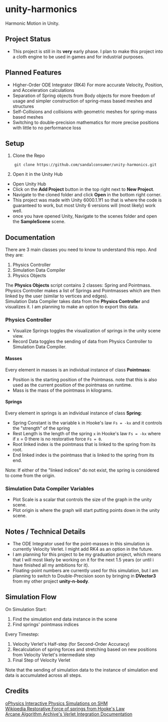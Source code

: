 # unity-harmonics
Harmonic Motion in Unity.

## Project Status
- This project is still in its **very** early phase. I plan to make this project into a cloth engine to be used in games and for industrial purposes.

## Planned Features
- Higher-Order ODE Integrator (RK4) For more accurate Velocity, Position, and Acceleration calculations  
- Separation of Spring objects from Body objects for more freedom of usage and simpler construction of spring-mass based meshes and structures  
- Self-Collisions and collisions with geometric meshes for spring-mass based meshes  
- Switching to double-precision mathematics for more precise positions with little to no performance loss  

## Setup

1. Clone the Repo   

```
    git clone https://github.com/sandalconsumer/unity-harmonics.git
```
2. Open it in the Unity Hub

- Open Unity Hub
- Click on the **Add Project** button in the top right next to **New Project**.
- Navigate to the cloned folder and click **Open** in the bottom right corner.
- This project was made with Unity 6000.1.1f1 so that is where the code is guaranteed to work, but most Unity 6 versions will (most likely) work well.
- once you have opened Unity, Navigate to the scenes folder and open the **SampleScene** scene.

## Documentation  

There are 3 main classes you need to know to understand this repo. And they are:
1. Physics Controller
2. Simulation Data Compiler
3. Physics Objects

The **Physics Objects** script contains 2 classes: Spring and Pointmass.  
Physics Controller makes a list of Springs and Pointmasses which are then linked by the user (similar to vertices and edges).  
Simulation Data Compiler takes data from the **Physics Controller** and visualizes it. I am planning to make an option to export this data.  

### Physics Controller
- Visualize Springs toggles the visualization of springs in the unity scene view.
- Record Data toggles the sending of data from Physics Controller to Simulation Data Compiler.
  
#### Masses

Every element in masses is an individual instance of class **Pointmass**:
- Position is the starting position of the Pointmass. note that this is also used as the current position of the pointmass on runtime.  
- Mass is the mass of the pointmass in kilograms.  

#### Springs

Every element in springs is an individual instance of class **Spring**:
- Spring Constant is the variable `k` in Hooke's law `Fs = -kx` and it controls the "strength" of the spring
- Rest Length is the length of the spring `x` in Hooke's law `Fs = -kx` where if x = 0 there is no restorative force `Fs = 0`.
- Root linked index is the pointmass that is linked to the spring from its root.
- End linked index is the pointmass that is linked to the spring from its end.

Note: If either of the "linked indices" do not exist, the spring is considered to come from the origin.

### Simulation Data Compiler Variables
- Plot Scale is a scalar that controls the size of the graph in the unity scene.
- Plot origin is where the graph will start putting points down in the unity scene.

## Notes / Technical Details
- The ODE Integrator used for the point-masses in this simulation is currently Velocity Verlet. I might add RK4 as an option in the future.  
- I am planning for this project to be my graduation project, which means that I will most likely be working on it for the next 1.5 years (or until i have finished all my ambitions for it).  
- Floating-point numbers are currently used for this simulation, but I am planning to switch to Double-Precision soon by bringing in **DVector3** from my other project **unity-n-body**.

## Simulation Flow
On Simulation Start:
1. Find the simulation end data instance in the scene
2. Find springs' pointmass indices

Every Timestep:
1. Velocity Verlet's Half-step (for Second-Order Accuracy)
2. Recalculation of spring forces and stretching based on new positions from Velocity Verlet's intermediate step
3. Final Step of Velocity Verlet

Note that the sending of simulation data to the instance of simulation end data is accumulated across all steps.

## Credits

[oPhysics Interactive Physics Simulations on SHM](https://ophysics.com/w1.html)  
[Wikipedia Restorative Force of springs from Hooke's Law](https://en.wikipedia.org/wiki/Hooke's_law)  
[Arcane Algorithm Archive's Verlet Integration Documentation](https://www.algorithm-archive.org/contents/verlet_integration/verlet_integration.html)  
